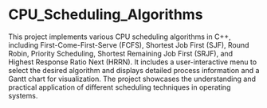 # CPU_Scheduling_Algorithms
This project implements various CPU scheduling algorithms in C++, including First-Come-First-Serve (FCFS), Shortest Job First (SJF), Round Robin, Priority Scheduling, Shortest Remaining Job First (SRJF), and Highest Response Ratio Next (HRRN). It includes a user-interactive menu to select the desired algorithm and displays detailed process information and a Gantt chart for visualization. The project showcases the understanding and practical application of different scheduling techniques in operating systems.
